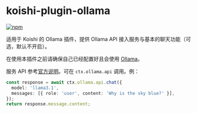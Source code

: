 # koishi-plugin-ollama

[![npm](https://img.shields.io/npm/v/koishi-plugin-ollama?style=flat-square)](https://www.npmjs.com/package/koishi-plugin-ollama)

适用于 Koishi 的 Ollama 插件，提供 Ollama API 接入服务与基本的聊天功能（可选，默认不开启）。

在使用本插件之前请确保自己已经配置好且会使用 [Ollama](https://ollama.com)。

服务 API 参考[官方说明](https://github.com/ollama/ollama-js?tab=readme-ov-file#usage)。可在 `ctx.ollama.api` 调用。例：

```ts
const response = await ctx.ollama.api.chat({
  model: 'llama3.1',
  messages: [{ role: 'user', content: 'Why is the sky blue?' }],
});
return response.message.content;
```
